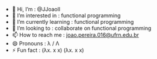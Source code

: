 - 👋 Hi, I’m                : @JJoaoll
- 👀 I’m interested in      : functional programming 
- 🌱 I’m currently learning : functional programming 
- 💞️ I’m looking to         : collaborate on functional programming
- 📫 How to reach me        : joao.pereira.016@ufrn.edu.br
- 😄 Pronouns               : λ / Λ
- ⚡ Fun fact               : (λx. x x) (λx. x x)

<!---
JJoaoll/JJoaoll is a ✨ special ✨ repository because its `README.md` (this file) appears on your GitHub profile.
You can click the Preview link to take a look at your changes.
--->

